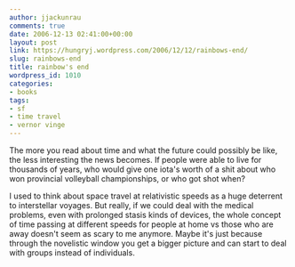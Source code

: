 ```yaml
---
author: jjackunrau
comments: true
date: 2006-12-13 02:41:00+00:00
layout: post
link: https://hungryj.wordpress.com/2006/12/12/rainbows-end/
slug: rainbows-end
title: rainbow's end
wordpress_id: 1010
categories:
- books
tags:
- sf
- time travel
- vernor vinge
---
```


The more you read about time and what the future could possibly be like, the less interesting the news becomes.  If people were able to live for thousands of years, who would give one iota's worth of a shit about who won provincial volleyball championships, or who got shot when?  
  
I used to think about space travel at relativistic speeds as a huge deterrent to interstellar voyages.  But really, if we could deal with the medical problems, even with prolonged stasis kinds of devices, the whole concept of time passing at different speeds for people at home vs those who are away doesn't seem as scary to me anymore.  Maybe it's just because through the novelistic window you get a bigger picture and can start to deal with groups instead of individuals.
